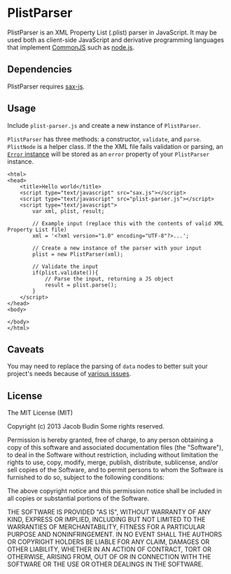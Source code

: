 # PlistParser

PlistParser is an XML Property List (.plist) parser in JavaScript. It may be used both as client-side JavaScript and derivative programming languages that implement [CommonJS](http://www.commonjs.org) such as [node.js](http://nodejs.org).

## Dependencies

PlistParser requires [sax-js](https://github.com/isaacs/sax-js).

## Usage

Include `plist-parser.js` and create a new instance of `PlistParser`.

`PlistParser` has three methods: a constructor, `validate`, and `parse`. `PlistNode` is a helper class. If the the XML file fails validation or parsing, an [`Error` instance](https://developer.mozilla.org/en-US/docs/JavaScript/Reference/Global_Objects/Error) will be stored as an `error` property of your `PlistParser` instance.

	<html>
	<head>
		<title>Hello world</title>
		<script type="text/javascript" src="sax.js"></script>
		<script type="text/javascript" src="plist-parser.js"></script>
		<script type="text/javascript">
			var xml, plist, result;

			// Example input (replace this with the contents of valid XML Property List file)
			xml = '<?xml version="1.0" encoding="UTF-8"?>...';

			// Create a new instance of the parser with your input
			plist = new PlistParser(xml);

			// Validate the input
			if(plist.validate()){
				// Parse the input, returning a JS object
				result = plist.parse();
			}
		</script>
	</head>
	<body>
		
	</body>
	</html>

## Caveats

You may need to replace the parsing of `data` nodes to better suit your project's needs because of [various issues](https://developer.mozilla.org/en-US/docs/DOM/window.btoa).

## License

The MIT License (MIT)

Copyright (c) 2013 Jacob Budin
Some rights reserved.

Permission is hereby granted, free of charge, to any person obtaining a copy of this software and associated documentation files (the "Software"), to deal in the Software without restriction, including without limitation the rights to use, copy, modify, merge, publish, distribute, sublicense, and/or sell copies of the Software, and to permit persons to whom the Software is furnished to do so, subject to the following conditions:

The above copyright notice and this permission notice shall be included in all copies or substantial portions of the Software.

THE SOFTWARE IS PROVIDED "AS IS", WITHOUT WARRANTY OF ANY KIND, EXPRESS OR IMPLIED, INCLUDING BUT NOT LIMITED TO THE WARRANTIES OF MERCHANTABILITY, FITNESS FOR A PARTICULAR PURPOSE AND NONINFRINGEMENT. IN NO EVENT SHALL THE AUTHORS OR COPYRIGHT HOLDERS BE LIABLE FOR ANY CLAIM, DAMAGES OR OTHER LIABILITY, WHETHER IN AN ACTION OF CONTRACT, TORT OR OTHERWISE, ARISING FROM, OUT OF OR IN CONNECTION WITH THE SOFTWARE OR THE USE OR OTHER DEALINGS IN THE SOFTWARE.